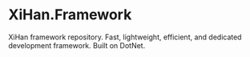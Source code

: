 # XiHan.Framework
XiHan framework repository. Fast, lightweight, efficient, and dedicated development framework. Built on DotNet.
